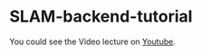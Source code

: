 # SLAM-backend-tutorial

You could see the Video lecture on [Youtube](https://youtu.be/FhwFyA0NQkE).  

